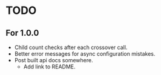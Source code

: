 # TODO

## For 1.0.0
- Child count checks after each crossover call.
- Better error messages for async configuration mistakes.
- Post built api docs somewhere.
    - Add link to README.
